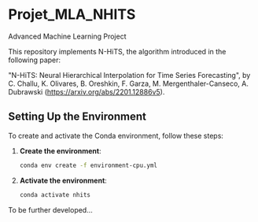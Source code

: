 # Projet_MLA_NHITS
Advanced Machine Learning Project

This repository implements N-HiTS, the algorithm introduced in the following paper:

"N-HiTS: Neural Hierarchical Interpolation for Time Series Forecasting", by C. Challu, K. Olivares, B. Oreshkin, F. Garza, M. Mergenthaler-Canseco, A. Dubrawski (https://arxiv.org/abs/2201.12886v5).


## Setting Up the Environment

To create and activate the Conda environment, follow these steps:

1. **Create the environment**:

   ```bash
   conda env create -f environment-cpu.yml

2. **Activate the environment**:
    ```bash
    conda activate nhits

To be further developed...